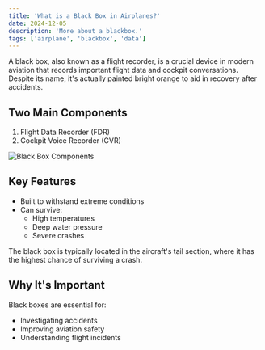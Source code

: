 ```yaml
---
title: 'What is a Black Box in Airplanes?'
date: 2024-12-05
description: 'More about a blackbox.'
tags: ['airplane', 'blackbox', 'data']
---
```


A black box, also known as a flight recorder, is a crucial device in modern aviation that records important flight data and cockpit conversations. Despite its name, it's actually painted bright orange to aid in recovery after accidents.

## Two Main Components

1. Flight Data Recorder (FDR)
2. Cockpit Voice Recorder (CVR)

![Black Box Components](https://upload.wikimedia.org/wikipedia/commons/6/6a/Fdr_sidefront.jpg)

## Key Features

- Built to withstand extreme conditions
- Can survive:
    - High temperatures
    - Deep water pressure
    - Severe crashes

The black box is typically located in the aircraft's tail section, where it has the highest chance of surviving a crash.

## Why It's Important

Black boxes are essential for:
- Investigating accidents
- Improving aviation safety
- Understanding flight incidents